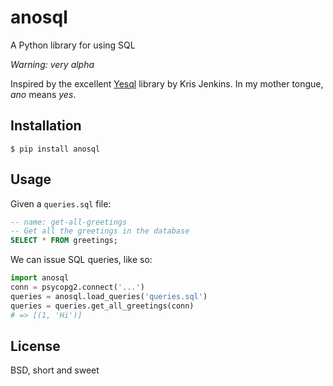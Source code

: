 anosql
======

A Python library for using SQL

*Warning: very alpha*

Inspired by the excellent [Yesql][1] library by Kris Jenkins.  In my mother
tongue, *ano* means *yes*.

Installation
------------

```
$ pip install anosql
```

Usage
-----

Given a `queries.sql` file:

```sql
-- name: get-all-greetings
-- Get all the greetings in the database
SELECT * FROM greetings;
```

We can issue SQL queries, like so:

```python
import anosql
conn = psycopg2.connect('...')
queries = anosql.load_queries('queries.sql')
queries = queries.get_all_greetings(conn)
# => [(1, 'Hi')]
```

License
-------

BSD, short and sweet

[1]: https://github.com/krisajenkins/yesql/
